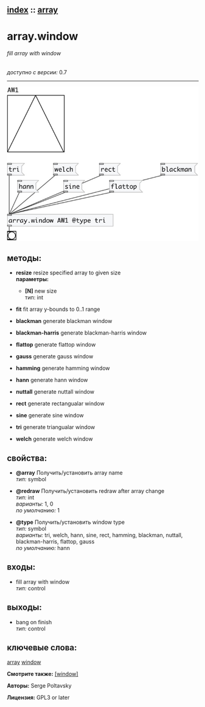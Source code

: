 [index](index.html) :: [array](category_array.html)
---

# array.window

###### fill array with window

*доступно с версии:* 0.7

---




[![example](../examples/img/array.window.jpg)](../examples/pd/array.window.pd)





## методы:

* **resize**
resize specified array to given size<br>
  __параметры:__
  - **[N]** new size<br>
    тип: int <br>

* **fit**
fit array y-bounds to 0..1 range<br>

* **blackman**
generate blackman window<br>

* **blackman-harris**
generate blackman-harris window<br>

* **flattop**
generate flattop window<br>

* **gauss**
generate gauss window<br>

* **hamming**
generate hamming window<br>

* **hann**
generate hann window<br>

* **nuttall**
generate nuttall window<br>

* **rect**
generate rectangualar window<br>

* **sine**
generate sine window<br>

* **tri**
generate triangualar window<br>

* **welch**
generate welch window<br>




## свойства:

* **@array** 
Получить/установить array name<br>
_тип:_ symbol<br>

* **@redraw** 
Получить/установить redraw after array change<br>
_тип:_ int<br>
_варианты:_ 1, 0<br>
_по умолчанию:_ 1<br>

* **@type** 
Получить/установить window type<br>
_тип:_ symbol<br>
_варианты:_ tri, welch, hann, sine, rect, hamming, blackman, nuttall, blackman-harris, flattop, gauss<br>
_по умолчанию:_ hann<br>



## входы:

* fill array with window<br>
_тип:_ control



## выходы:

* bang on finish<br>
_тип:_ control



## ключевые слова:

[array](keywords/array.html)
[window](keywords/window.html)



**Смотрите также:**
[\[window\]](window.html)




**Авторы:** Serge Poltavsky




**Лицензия:** GPL3 or later





